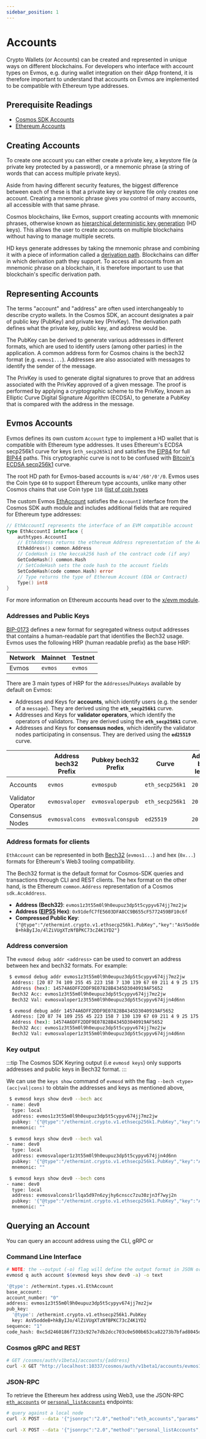 ```yaml
---
sidebar_position: 1
---
```


# Accounts

Crypto Wallets (or Accounts) can be created
and represented in unique ways on different blockchains.
For developers who interface with account types on Evmos,
e.g. during wallet integration on their dApp frontend,
it is therefore important to understand that accounts on Evmos are implemented
to be compatible with Ethereum type addresses.

## Prerequisite Readings

- [Cosmos SDK Accounts](https://docs.cosmos.network/main/basics/accounts.html)
- [Ethereum Accounts](https://ethereum.org/en/whitepaper/#ethereum-accounts)

## Creating Accounts

To create one account you can either
create a private key, a keystore file (a private key protected by a password),
or a mnemonic phrase (a string of words that can access multiple private keys).

Aside from having different security features,
the biggest difference between each of these is
that a private key or keystore file only creates one account.
Creating a mnemonic phrase gives you control of many accounts,
all accessible with that same phrase.

Cosmos blockchains, like Evmos, support creating accounts with mnemonic phrases,
otherwise known as
[hierarchical deterministic key generation](https://github.com/confio/cosmos-hd-key-derivation-spec) (HD keys).
This allows the user to create accounts on multiple blockchains
without having to manage multiple secrets.

HD keys generate addresses by taking the mnemonic phrase
and combining it with a piece of information called a [derivation path](https://learnmeabitcoin.com/technical/derivation-paths).
Blockchains can differ in which derivation path they support.
To access all accounts from an mnemonic phrase on a blockchain,
it is therefore important to use that blockchain's specific derivation path.

## Representing Accounts

The terms "account" and "address" are often used interchangeably to describe crypto wallets.
In the Cosmos SDK, an account designates a pair of public key (PubKey) and private key (PrivKey).
The derivation path defines what the private key, public key, and address would be.

The PubKey can be derived to generate various addresses in different formats,
which are used to identify users (among other parties) in the application.
A common address form for Cosmos chains is the bech32 format (e.g. `evmos1...`).
Addresses are also associated with messages to identify the sender of the message.

The PrivKey is used to generate digital signatures to prove
that an address associated with the PrivKey approved of a given message.
The proof is performed by applying a cryptographic scheme to the PrivKey,
known as Elliptic Curve Digital Signature Algorithm (ECDSA),
to generate a PubKey that is compared with the address in the message.

## Evmos Accounts

Evmos defines its own custom `Account` type
to implement a HD wallet that is compatible with Ethereum type addresses.
It uses Ethereum's ECDSA secp256k1 curve for keys (`eth_secp265k1`)
and satisfies the [EIP84](https://github.com/ethereum/EIPs/issues/84)
for full [BIP44](https://github.com/bitcoin/bips/blob/master/bip-0044.mediawiki) paths.
This cryptographic curve is not to be confused with [Bitcoin's ECDSA secp256k1](https://en.bitcoin.it/wiki/Secp256k1) curve.

The root HD path for Evmos-based accounts is `m/44'/60'/0'/0`.
Evmos uses the Coin type `60` to support Ethereum type accounts,
unlike many other Cosmos chains that use Coin type `118` ([list of coin types](https://github.com/satoshilabs/slips/blob/master/slip-0044.md)

The custom Evmos [EthAccount](https://github.com/evmos/evmos/blob/main/types/account.go#L28-L33)
satisfies the `AccountI` interface from the Cosmos SDK auth module
and includes additional fields that are required for Ethereum type addresses:

```go
// EthAccountI represents the interface of an EVM compatible account
type EthAccountI interface {
	authtypes.AccountI
	// EthAddress returns the ethereum Address representation of the AccAddress
	EthAddress() common.Address
	// CodeHash is the keccak256 hash of the contract code (if any)
	GetCodeHash() common.Hash
	// SetCodeHash sets the code hash to the account fields
	SetCodeHash(code common.Hash) error
	// Type returns the type of Ethereum Account (EOA or Contract)
	Type() int8
}
```

For more information on Ethereum accounts head over to the [x/evm module](../modules/evm.md#concepts).

### Addresses and Public Keys

[BIP-0173](https://github.com/satoshilabs/slips/blob/master/slip-0173.md) defines a new format for segregated witness
output addresses that contains a human-readable part that identifies the Bech32 usage. Evmos uses the following
HRP (human readable prefix) as the base HRP:

| Network   | Mainnet | Testnet |
|-----------|---------|---------|
| Evmos     | `evmos` | `evmos` |

There are 3 main types of HRP for the `Addresses`/`PubKeys` available by default on Evmos:

- Addresses and Keys for **accounts**, which identify users (e.g. the sender of a `message`). They are derived using
 the **`eth_secp256k1`** curve.
- Addresses and Keys for **validator operators**, which identify the operators of validators. They are derived using
 the **`eth_secp256k1`** curve.
- Addresses and Keys for **consensus nodes**, which identify the validator nodes participating in consensus. They are
 derived using the **`ed25519`** curve.

|                    | Address bech32 Prefix | Pubkey bech32 Prefix | Curve           | Address byte length | Pubkey byte length |
|--------------------|-----------------------|----------------------|-----------------|---------------------|--------------------|
| Accounts           | `evmos`               | `evmospub`           | `eth_secp256k1` | `20`                | `33` (compressed)  |
| Validator Operator | `evmosvaloper`        | `evmosvaloperpub`    | `eth_secp256k1` | `20`                | `33` (compressed)  |
| Consensus Nodes    | `evmosvalcons`        | `evmosvalconspub`    | `ed25519`       | `20`                | `32`               |

### Address formats for clients

`EthAccount` can be represented in both [Bech32](https://en.bitcoin.it/wiki/Bech32) (`evmos1...`)
and hex (`0x...`) formats for Ethereum's Web3 tooling compatibility.

The Bech32 format is the default format for Cosmos-SDK queries and transactions through CLI and REST
clients. The hex format on the other hand, is the Ethereum `common.Address` representation of a
Cosmos `sdk.AccAddress`.

- **Address (Bech32)**: `evmos1z3t55m0l9h0eupuz3dp5t5cypyv674jj7mz2jw`
- **Address ([EIP55](https://eips.ethereum.org/EIPS/eip-55) Hex)**: `0x91defC7fE5603DFA8CC9B655cF5772459BF10c6f`
- **Compressed Public Key**: `{"@type":"/ethermint.crypto.v1.ethsecp256k1.PubKey","key":"AsV5oddeB+hkByIJo/4lZiVUgXTzNfBPKC73cZ4K1YD2"}`

### Address conversion

The `evmosd debug addr <address>` can be used to convert an address between hex and bech32 formats. For example:

```bash title="Bech32"
 $ evmosd debug addr evmos1z3t55m0l9h0eupuz3dp5t5cypyv674jj7mz2jw
  Address: [20 87 74 109 255 45 223 158 7 130 139 67 69 211 4 9 25 175 86 82]
  Address (hex): 14574A6DFF2DDF9E07828B4345D3040919AF5652
  Bech32 Acc: evmos1z3t55m0l9h0eupuz3dp5t5cypyv674jj7mz2jw
  Bech32 Val: evmosvaloper1z3t55m0l9h0eupuz3dp5t5cypyv674jjn4d6nn
```

```bash title="Hex"
 $ evmosd debug addr 14574A6DFF2DDF9E07828B4345D3040919AF5652
  Address: [20 87 74 109 255 45 223 158 7 130 139 67 69 211 4 9 25 175 86 82]
  Address (hex): 14574A6DFF2DDF9E07828B4345D3040919AF5652
  Bech32 Acc: evmos1z3t55m0l9h0eupuz3dp5t5cypyv674jj7mz2jw
  Bech32 Val: evmosvaloper1z3t55m0l9h0eupuz3dp5t5cypyv674jjn4d6nn
```

### Key output

:::tip
The Cosmos SDK Keyring output (i.e `evmosd keys`) only supports addresses and public keys in Bech32 format.
:::

We can use the `keys show` command of `evmosd` with the flag `--bech <type> (acc|val|cons)` to
obtain the addresses and keys as mentioned above,

```bash title="Accounts"
 $ evmosd keys show dev0 --bech acc
- name: dev0
  type: local
  address: evmos1z3t55m0l9h0eupuz3dp5t5cypyv674jj7mz2jw
  pubkey: '{"@type":"/ethermint.crypto.v1.ethsecp256k1.PubKey","key":"AsV5oddeB+hkByIJo/4lZiVUgXTzNfBPKC73cZ4K1YD2"}'
  mnemonic: ""
```

```bash title="Validator"
 $ evmosd keys show dev0 --bech val
- name: dev0
  type: local
  address: evmosvaloper1z3t55m0l9h0eupuz3dp5t5cypyv674jjn4d6nn
  pubkey: '{"@type":"/ethermint.crypto.v1.ethsecp256k1.PubKey","key":"AsV5oddeB+hkByIJo/4lZiVUgXTzNfBPKC73cZ4K1YD2"}'
  mnemonic: ""
```

```bash title="Consensus"
 $ evmosd keys show dev0 --bech cons
- name: dev0
  type: local
  address: evmosvalcons1rllqa5d97n6zyjhy6cnscc7zu30zjn3f7wyj2n
  pubkey: '{"@type":"/ethermint.crypto.v1.ethsecp256k1.PubKey","key":"A/fVLgIqiLykFQxum96JkSOoTemrXD0tFaFQ1B0cpB2c"}'
  mnemonic: ""
```

## Querying an Account

You can query an account address using the CLI, gRPC or

### Command Line Interface

```bash
# NOTE: the --output (-o) flag will define the output format in JSON or YAML (text)
evmosd q auth account $(evmosd keys show dev0 -a) -o text

'@type': /ethermint.types.v1.EthAccount
base_account:
account_number: "0"
address: evmos1z3t55m0l9h0eupuz3dp5t5cypyv674jj7mz2jw
pub_key:
  '@type': /ethermint.crypto.v1.ethsecp256k1.PubKey
  key: AsV5oddeB+hkByIJo/4lZiVUgXTzNfBPKC73cZ4K1YD2
sequence: "1"
code_hash: 0xc5d2460186f7233c927e7db2dcc703c0e500b653ca82273b7bfad8045d85a470
```

### Cosmos gRPC and REST

``` bash
# GET /cosmos/auth/v1beta1/accounts/{address}
curl -X GET "http://localhost:10337/cosmos/auth/v1beta1/accounts/evmos14au322k9munkmx5wrchz9q30juf5wjgz2cfqku" -H "accept: application/json"
```

### JSON-RPC

To retrieve the Ethereum hex address using Web3,
use the JSON-RPC [`eth_accounts`](./../../develop/api/ethereum-json-rpc/methods#eth-accounts)
or [`personal_listAccounts`](./../../develop/api/ethereum-json-rpc/methods#personal-listAccounts) endpoints:

```bash
# query against a local node
curl -X POST --data '{"jsonrpc":"2.0","method":"eth_accounts","params":[],"id":1}' -H "Content-Type: application/json" http://localhost:8545

curl -X POST --data '{"jsonrpc":"2.0","method":"personal_listAccounts","params":[],"id":1}' -H "Content-Type: application/json" http://localhost:8545
```
